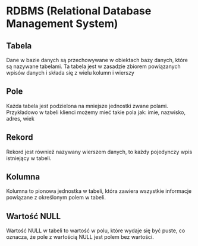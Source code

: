 # RDBMS (Relational Database Management System)

## Tabela

Dane w bazie danych są przechowywane w obiektach bazy danych, które są nazywane tabelami. Ta tabela jest w zasadzie zbiorem powiązanych wpisów danych i składa się z wielu kolumn i wierszy

## Pole

Każda tabela jest podzielona na mniejsze jednostki zwane polami.
Przykładowo w tabeli klienci możemy mieć takie pola jak: imie, nazwisko, adres, wiek

## Rekord

Rekord jest również nazywany wierszem danych, to każdy pojedynczy wpis istniejący w tabeli.

## Kolumna

Kolumna to pionowa jednostka w tabeli, która zawiera wszystkie informacje powiązane z określonym polem w tabeli.

## Wartość NULL

Wartość NULL w tabeli to wartość w polu, które wydaje się być puste, co oznacza, że pole z wartością NULL jest polem bez wartości.
